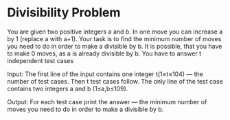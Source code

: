 # Divisibility Problem
You are given two positive integers a and b. In one move you can increase a by 1 (replace a with a+1). Your task is to find the minimum number of moves you need to do in order to make a divisible by b. It is possible, that you have to make 0 moves, as a is already divisible by b. You have to answer t independent test cases

Input: The first line of the input contains one integer t(1≤t≤104) — the number of test cases. Then t test cases follow.
The only line of the test case contains two integers a and b (1≤a,b≤109).

Output: For each test case print the answer — the minimum number of moves you need to do in order to make a divisible by b.